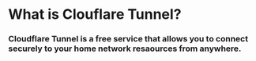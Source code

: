 # What is  Clouflare Tunnel?
### Cloudflare Tunnel is a free service that allows you to connect securely to your home network resaources from anywhere.
